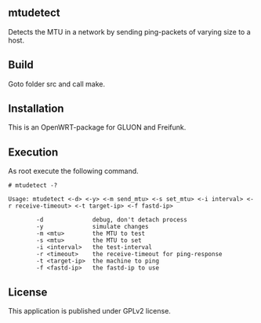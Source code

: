 mtudetect
---------

Detects the MTU in a network by sending ping-packets of varying size to a host.

Build
-----

Goto folder src and call make.

Installation
------------

This is an OpenWRT-package for GLUON and Freifunk.


Execution
---------

As root execute the following command.

	# mtudetect -?

	Usage: mtudetect <-d> <-y> <-m send_mtu> <-s set_mtu> <-i interval> <-r receive-timeout> <-t target-ip> <-f fastd-ip>

	        -d              debug, don't detach process
	        -y              simulate changes
	        -m <mtu>        the MTU to test
	        -s <mtu>        the MTU to set
	        -i <interval>   the test-interval
	        -r <timeout>    the receive-timeout for ping-response
	        -t <target-ip>  the machine to ping
	        -f <fastd-ip>   the fastd-ip to use



License
-------

This application is published under GPLv2 license.
